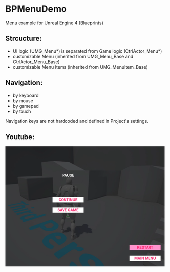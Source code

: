 # BPMenuDemo
Menu example for Unreal Engine 4 (Blueprints)

## Strcucture:
* UI logic (UMG_Menu*) is separated from Game logic (CtrlActor_Menu*)
* customizable Menu (inherited from UMG_Menu_Base and CtrlActor_Menu_Base)
* customizable Menu Items (inherited from UMG_MenuItem_Base)

## Navigation:
* by keyboard
* by mouse
* by gamepad
* by touch

Navigation keys are not hardcoded and defined in Project's settings.

## Youtube:

[![Menu example for Unreal Engine 4](screen.png)](https://youtu.be/e_xSTdhiyjc)
